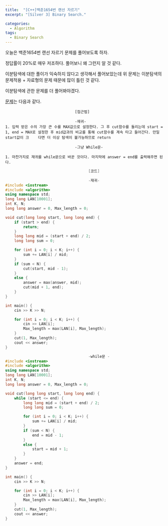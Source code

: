 ```yaml
---
title:  "[C++]백준1654번 랜선 자르기"
excerpt: "[Silver 3] Binary Search."

categories:
  - Algorithm
tags:
  - Binary Search
---
```

오늘은 백준1654번 랜선 자르기 문제를 풀어보도록 하자.

정답률이 20%로 매우 저조하다. 풀어보니 왜 그런지 알 것 같다.

이분탐색에 대한 풀이가 익숙하지 않다고 생각해서 풀어보았는데 위 문제는 이분탐색의 문제적용 + 자료형의 문제 때문에 많이 틀린 것 같다.

이분탐색에 관한 문제를 더 풀어봐야겠다.

[문제](https://www.acmicpc.net/problem/1654)는 다음과 같다.


                                   [접근법]
                                   
                                   -재귀-
	1. 입력 받은 수의 가장 큰 수를 MAX값으로 설정한다. 그 후 cut함수를 돌리는데 start = 1, end = MAX로 설정한 후 mid값과의 비교를 통해 cut함수를 계속 타고 들어간다. 만일 start값이 크	  다면 더 이상 탐색이 불가능하므로 return

                                   -그냥 While문-
                                   
	1. 마찬가지로 재귀를 while문으로 바꾼 것이다. 마지막에 answer = end를 출력해주면 된다.

     

```c++
                                     [코드]
                                     
                                     -재귀-
#include <iostream>
#include <algorithm>
using namespace std;
long long LAN[10001];
int K, N;
long long answer = 0, Max_length = 0;

void cut(long long start, long long end) {
	if (start > end) {
		return;
	}
	long long mid = (start + end) / 2;
	long long sum = 0;

	for (int i = 0; i < K; i++) {
		sum += LAN[i] / mid;
	}
	if (sum < N) {
		cut(start, mid - 1);
	}
	else {
		answer = max(answer, mid);
		cut(mid + 1, end);
	}
}

int main() {
	cin >> K >> N;

	for (int i = 0; i < K; i++) {
		cin >> LAN[i];
		Max_length = max(LAN[i], Max_length);
	}
	cut(1, Max_length);
	cout << answer;
}

                                     -while문 -
#include <iostream>
#include <algorithm>
using namespace std;
long long LAN[10001];
int K, N;
long long answer = 0, Max_length = 0;

void cut(long long start, long long end) {
	while (start <= end) {
		long long mid = (start + end) / 2;
		long long sum = 0;

		for (int i = 0; i < K; i++) {
			sum += LAN[i] / mid;
		}
		if (sum < N) {
			end = mid - 1;
		}
		else {
			start = mid + 1;
		}
	}
	answer = end;
}

int main() {
	cin >> K >> N;

	for (int i = 0; i < K; i++) {
		cin >> LAN[i];
		Max_length = max(LAN[i], Max_length);
	}
	cut(1, Max_length);
	cout << answer;
}
```
